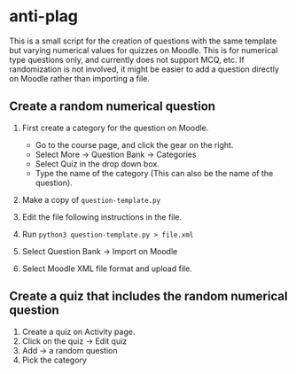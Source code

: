 # anti-plag

This is a small script for the creation of questions with the same template but varying numerical values for quizzes on Moodle. This is for numerical type questions only, and currently does not support MCQ, etc. If randomization is not involved, it might be easier to add a question directly on Moodle rather than importing a file.  

## Create a random numerical question
1. First create a category for the question on Moodle. 
    - Go to the course page, and click the gear on the right.
    - Select More -> Question Bank -> Categories
    - Select Quiz <Quiz no.> in the drop down box.
    - Type the name of the category (This can also be the name of the question).

2. Make a copy of `question-template.py`
3. Edit the file following instructions in the file.
4. Run `python3 question-template.py > file.xml`
5. Select Question Bank -> Import on Moodle
6. Select Moodle XML file format and upload file. 

## Create a quiz that includes the random numerical question
1. Create a quiz on Activity page.
2. Click on the quiz -> Edit quiz
3. Add -> a random question
4. Pick the category


